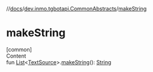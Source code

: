 //[docs](../../index.md)/[dev.inmo.tgbotapi.CommonAbstracts](index.md)/[makeString](make-string.md)



# makeString  
[common]  
Content  
fun [List](https://kotlinlang.org/api/latest/jvm/stdlib/kotlin.collections/-list/index.html)<[TextSource](-text-source/index.md)>.[makeString](make-string.md)(): [String](https://kotlinlang.org/api/latest/jvm/stdlib/kotlin/-string/index.html)  



